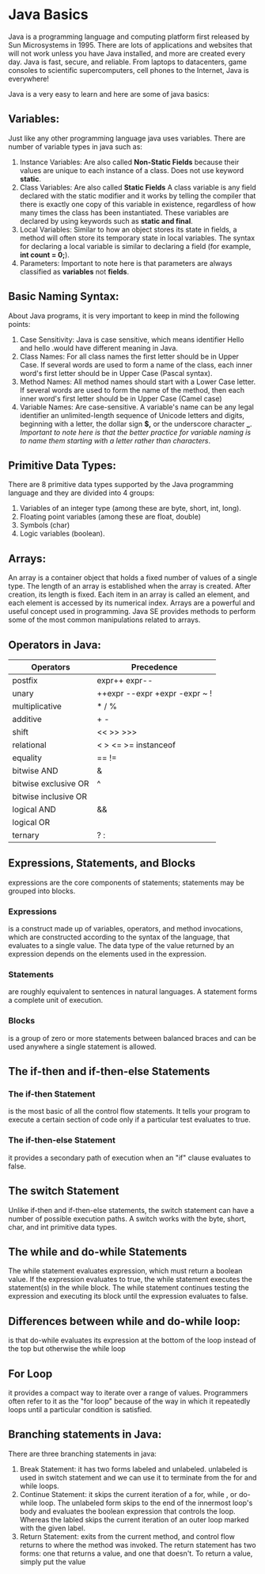 #  Java Basics
Java is a programming language and computing platform first released by Sun Microsystems in 1995. There are lots of applications and websites that will not work unless you have Java installed, and more are created every day. Java is fast, secure, and reliable. From laptops to datacenters, game consoles to scientific supercomputers, cell phones to the Internet, Java is everywhere!

Java is a very easy to learn and here are some of java basics:
## Variables: 
Just like any other programming language java uses variables. There are number of variable types in java such as:
1. Instance Variables: Are also called **Non-Static Fields** because their values are unique to each instance of a class. Does not use keyword **static**.
2. Class Variables: Are also called **Static Fields** A class variable is any field declared with the static modifier and it works by telling the compiler that there is exactly one copy of this variable in existence, regardless of how many times the class has been instantiated. These variables are declared by using keywords such as **static and final**.
3. Local Variables: Similar to how an object stores its state in fields, a method will often store its temporary state in local variables. The syntax for declaring a local variable is similar to declaring a field (for example, **int count = 0;**).
4. Parameters: Important to note here is that parameters are always classified as **variables** not **fields**.

## Basic Naming Syntax:
About Java programs, it is very important to keep in mind the following points:
1. Case Sensitivity: Java is case sensitive, which means identifier Hello and hello
.would have different meaning in Java.
2. Class Names: For all class names the first letter should be in Upper Case. If
several words are used to form a name of the class, each inner word's first letter
should be in Upper Case (Pascal syntax).
3. Method Names: All method names should start with a Lower Case letter. If
several words are used to form the name of the method, then each inner word's
first letter should be in Upper Case (Camel case)
4. Variable Names: Are case-sensitive. A variable's name can be any legal identifier an unlimited-length sequence of Unicode letters and digits, beginning with a letter, the dollar sign **$,** or the underscore character **_**.
*Important to note here is that the better practice for variable naming is to name them starting with a letter rather than characters*.

## Primitive Data Types:
There are 8 primitive data types supported by the Java programming language and they are divided into 4 groups:
1. Variables of an integer type (among these are byte, short, int, long).
2. Floating point variables (among these are float, double)
3. Symbols (char)
4. Logic variables (boolean).

## Arrays:
An array is a container object that holds a fixed number of values of a single type. The length of an array is established when the array is created. After creation, its length is fixed.
Each item in an array is called an element, and each element is accessed by its numerical index. Arrays are a powerful and useful concept used in programming. Java SE provides methods to perform some of the most common manipulations related to arrays.

## Operators in Java:
| Operators      | Precedence |
| ----------- | ----------- |
| postfix	  | expr++ expr--
| unary       | ++expr --expr +expr -expr ~ !
| multiplicative | 	* / %
| additive     | + -
| shift     | << >> >>>
| relational     | < > <= >= instanceof
| equality     | 	== !=
| bitwise AND     | 	&
| bitwise exclusive OR     | ^
| bitwise inclusive OR     | |
| logical AND   | &&
| logical OR     | | |
| ternary     | ? :


## Expressions, Statements, and Blocks
expressions are the core components of statements; statements may be grouped into blocks.

### Expressions
is a construct made up of variables, operators, and method invocations, which are constructed according to the syntax of the language, that evaluates to a single value. 
The data type of the value returned by an expression depends on the elements used in the expression.

### Statements
are roughly equivalent to sentences in natural languages. A statement forms a complete unit of execution. 

### Blocks
is a group of zero or more statements between balanced braces and can be used anywhere a single statement is allowed.

## The if-then and if-then-else Statements

### The if-then Statement
is the most basic of all the control flow statements. It tells your program to execute a certain section of code only if a particular test evaluates to true.

### The if-then-else Statement
it provides a secondary path of execution when an "if" clause evaluates to false. 

## The switch Statement
Unlike if-then and if-then-else statements, the switch statement can have a number of possible execution paths. A switch works with the byte, short, char, and int primitive data types.

## The while and do-while Statements
The while statement evaluates expression, which must return a boolean value. If the expression evaluates to true, the while statement executes the statement(s) in the while block. The while statement continues testing the expression and executing its block until the expression evaluates to false.

## Differences between while and do-while loop:
is that do-while evaluates its expression at the bottom of the loop instead of the top but otherwise the while loop

## For Loop
it provides a compact way to iterate over a range of values. Programmers often refer to it as the "for loop" because of the way in which it repeatedly loops until a particular condition is satisfied.

## Branching statements in Java:
There are three branching statements in java:
1. Break Statement: it has two forms labeled and unlabeled. unlabeled is used in switch statement and we can use it to terminate from the for and while loops. 
2. Continue Statement: it skips the current iteration of a for, while , or do-while loop. The unlabeled form skips to the end of the innermost loop's body and evaluates the boolean expression that controls the loop. Whereas the labled skips the current iteration of an outer loop marked with the given label.
3. Return Statement: exits from the current method, and control flow returns to where the method was invoked. The return statement has two forms: one that returns a value, and one that doesn't. To return a value, simply put the value